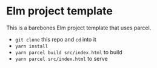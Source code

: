 # Elm project template

This is a barebones Elm project template that uses parcel.

* `git clone` this repo and `cd` into it
* `yarn install`
* `yarn parcel build src/index.html` to build
* `yarn parcel src/index.html` to serve

